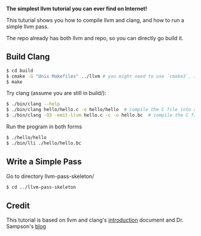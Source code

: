 **The simplest llvm tutorial you can ever find on Internet!**

This tuturial shows you how to compile llvm and clang, and how to run a simple llvm pass.

The repo already has both llvm and repo, so you can directly go build it.

## Build Clang

```bash
$ cd build
$ cmake -G "Unix Makefiles" ../llvm # you might need to use `cmake3`, if your cmake is cmake 2.x
$ make
```

Try clang (assume you are still in build/):

```bash
$ ./bin/clang --help
$ ./bin/clang hello/hello.c -o hello/hello  # compile the C file into a native executable
$ ./bin/clang -O3 -emit-llvm hello.c -c -o hello.bc  # compile the C file into an LLVM bitcode file
```

Run the program in both forms

```bash
$ ./hello/hello
$ ./bin/lli ./hello/hello.bc
```

## Write a Simple Pass

Go to directory llvm-pass-skeleton/

```bash
$ cd ../llvm-pass-skeleton
```

## Credit

This tutorial is based on llvm and clang's [introduction](http://clang.llvm.org/get_started.html) document and Dr. Sampson's [blog](http://www.cs.cornell.edu/~asampson/blog/llvm.html)